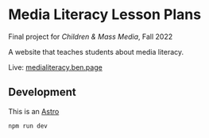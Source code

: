 # Media Literacy Lesson Plans

Final project for _Children & Mass Media_, Fall 2022

A website that teaches students about media literacy.

Live: [medialiteracy.ben.page](https://medialiteracy.ben.page)

## Development

This is an [Astro](https://astro.build)

```
npm run dev
```
